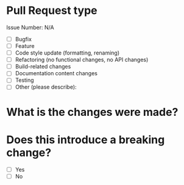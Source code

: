 <!--- Please provide a general summary of your changes in the title above -->

# Pull Request type

Issue Number: N/A

- [ ] Bugfix
- [ ] Feature
- [ ] Code style update (formatting, renaming)
- [ ] Refactoring (no functional changes, no API changes)
- [ ] Build-related changes
- [ ] Documentation content changes
- [ ] Testing
- [ ] Other (please describe):

# What is the changes were made?

# Does this introduce a breaking change?

- [ ] Yes
- [ ] No
